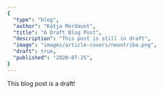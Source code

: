 ```yaml
---
{
  "type": "blog",
  "author": "Katja Mordaunt",
  "title": "A Draft Blog Post",
  "description": "This post is still in draft",
  "image": "images/article-covers/neontribe.png",
  "draft": true,
  "published": "2020-07-25",
}
---
```


This blog post is a draft!
